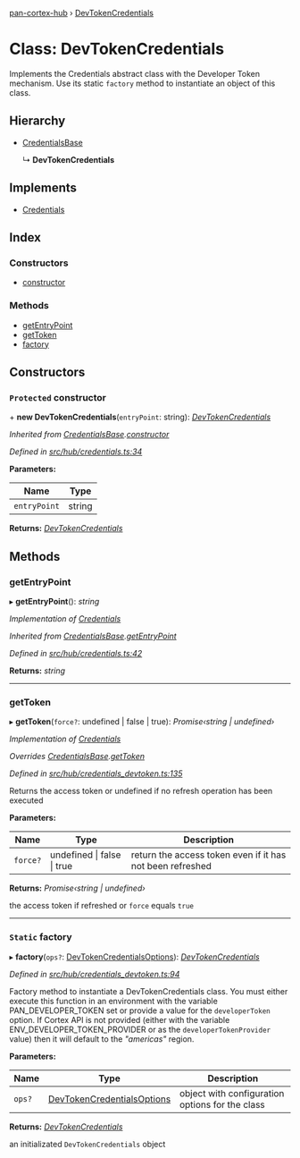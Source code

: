 [pan-cortex-hub](../README.md) › [DevTokenCredentials](devtokencredentials.md)

# Class: DevTokenCredentials

Implements the Credentials abstract class with the Developer Token mechanism.
Use its static `factory` method to instantiate an object of this class.

## Hierarchy

* [CredentialsBase](credentialsbase.md)

  ↳ **DevTokenCredentials**

## Implements

* [Credentials](../interfaces/credentials.md)

## Index

### Constructors

* [constructor](devtokencredentials.md#protected-constructor)

### Methods

* [getEntryPoint](devtokencredentials.md#getentrypoint)
* [getToken](devtokencredentials.md#gettoken)
* [factory](devtokencredentials.md#static-factory)

## Constructors

### `Protected` constructor

\+ **new DevTokenCredentials**(`entryPoint`: string): *[DevTokenCredentials](devtokencredentials.md)*

*Inherited from [CredentialsBase](credentialsbase.md).[constructor](credentialsbase.md#protected-constructor)*

*Defined in [src/hub/credentials.ts:34](https://github.com/xhoms/pan-cortex-hub-nodejs/blob/8b95863/src/hub/credentials.ts#L34)*

**Parameters:**

Name | Type |
------ | ------ |
`entryPoint` | string |

**Returns:** *[DevTokenCredentials](devtokencredentials.md)*

## Methods

###  getEntryPoint

▸ **getEntryPoint**(): *string*

*Implementation of [Credentials](../interfaces/credentials.md)*

*Inherited from [CredentialsBase](credentialsbase.md).[getEntryPoint](credentialsbase.md#getentrypoint)*

*Defined in [src/hub/credentials.ts:42](https://github.com/xhoms/pan-cortex-hub-nodejs/blob/8b95863/src/hub/credentials.ts#L42)*

**Returns:** *string*

___

###  getToken

▸ **getToken**(`force?`: undefined | false | true): *Promise‹string | undefined›*

*Implementation of [Credentials](../interfaces/credentials.md)*

*Overrides [CredentialsBase](credentialsbase.md).[getToken](credentialsbase.md#abstract-gettoken)*

*Defined in [src/hub/credentials_devtoken.ts:135](https://github.com/xhoms/pan-cortex-hub-nodejs/blob/8b95863/src/hub/credentials_devtoken.ts#L135)*

Returns the access token or undefined if no refresh operation has been executed

**Parameters:**

Name | Type | Description |
------ | ------ | ------ |
`force?` | undefined &#124; false &#124; true | return the access token even if it has not been refreshed |

**Returns:** *Promise‹string | undefined›*

the access token if refreshed or `force` equals `true`

___

### `Static` factory

▸ **factory**(`ops?`: [DevTokenCredentialsOptions](../interfaces/devtokencredentialsoptions.md)): *[DevTokenCredentials](devtokencredentials.md)*

*Defined in [src/hub/credentials_devtoken.ts:94](https://github.com/xhoms/pan-cortex-hub-nodejs/blob/8b95863/src/hub/credentials_devtoken.ts#L94)*

Factory method to instantiate a DevTokenCredentials class. You must
either execute this function in an environment with the variable
PAN_DEVELOPER_TOKEN set or provide a value for the `developerToken`
option. If Cortex API is not provided (either with the variable
ENV_DEVELOPER_TOKEN_PROVIDER or as the `developerTokenProvider` value)
then it will default to the _"americas"_ region.

**Parameters:**

Name | Type | Description |
------ | ------ | ------ |
`ops?` | [DevTokenCredentialsOptions](../interfaces/devtokencredentialsoptions.md) | object with configuration options for the class |

**Returns:** *[DevTokenCredentials](devtokencredentials.md)*

an initializated `DevTokenCredentials` object
